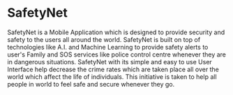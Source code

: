 # SafetyNet

<p>
    SafetyNet is a Mobile Application which is designed to provide security and safety to the users all around the world. SafetyNet is built on top of technologies like A.I. and Machine Learning to provide safety alerts to user's Family and SOS services like police control centre whenever they are in dangerous situations. SafetyNet with its simple and easy to use User Interface help decrease the crime rates which are taken place all over the world which affect the life of individuals. This initiative is taken to help all people in world to feel safe and secure whenever they go.
</p>